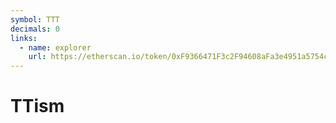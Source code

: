 ```yaml
---
symbol: TTT
decimals: 0
links:
  - name: explorer
    url: https://etherscan.io/token/0xF9366471F3c2F94608aFa3e4951a5754c8606C32
---
```


# TTism
